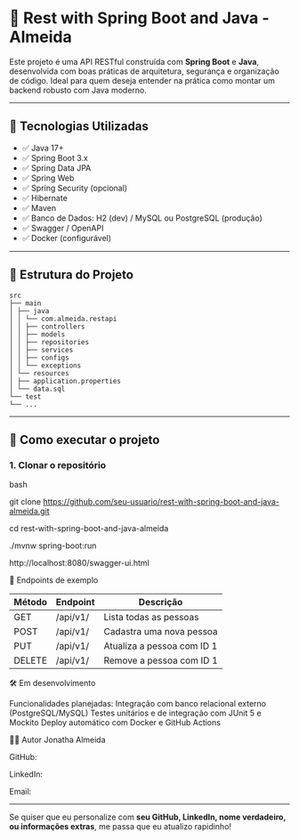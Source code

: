 # 🚀 Rest with Spring Boot and Java - Almeida

Este projeto é uma API RESTful construída com **Spring Boot** e **Java**, desenvolvida com boas práticas de arquitetura, segurança e organização de código. Ideal para quem deseja entender na prática como montar um backend robusto com Java moderno.

---

## 📌 Tecnologias Utilizadas

- ✅ Java 17+
- ✅ Spring Boot 3.x
- ✅ Spring Data JPA
- ✅ Spring Web
- ✅ Spring Security (opcional)
- ✅ Hibernate
- ✅ Maven
- ✅ Banco de Dados: H2 (dev) / MySQL ou PostgreSQL (produção)
- ✅ Swagger / OpenAPI
- ✅ Docker (configurável)

---

## 📁 Estrutura do Projeto
```
src
├── main
│ ├── java
│ │ └── com.almeida.restapi
│ │ ├── controllers
│ │ ├── models
│ │ ├── repositories
│ │ ├── services
│ │ ├── configs
│ │ └── exceptions
│ └── resources
│ ├── application.properties
│ └── data.sql
└── test
└── ...
```

---

## 🧪 Como executar o projeto

### 1. Clonar o repositório

bash

git clone https://github.com/seu-usuario/rest-with-spring-boot-and-java-almeida.git

cd rest-with-spring-boot-and-java-almeida

./mvnw spring-boot:run

http://localhost:8080/swagger-ui.html

🧰 Endpoints de exemplo

| Método | Endpoint          | Descrição                  |
| ------ | ----------------- | -------------------------- |
| GET    | /api/v1/          | Lista todas as pessoas     |
| POST   | /api/v1/          | Cadastra uma nova pessoa   |
| PUT    | /api/v1/          | Atualiza a pessoa com ID 1 |
| DELETE | /api/v1/          | Remove a pessoa com ID 1   |

🛠️ Em desenvolvimento

Funcionalidades planejadas:
Integração com banco relacional externo (PostgreSQL/MySQL)
Testes unitários e de integração com JUnit 5 e Mockito
Deploy automático com Docker e GitHub Actions

👨‍💻 Autor
Jonatha Almeida

GitHub: 

LinkedIn: 

Email: 


---

Se quiser que eu personalize com **seu GitHub, LinkedIn, nome verdadeiro, ou informações extras**, me passa que eu atualizo rapidinho!
